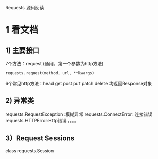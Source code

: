 Requests 源码阅读

# 1 看文档

## 1) 主要接口
7个方法：request  (通用，第一个参数为http方法)
```
requests.request(method, url, **kwargs)
```
6个常见http方法：head get post put patch delete 
均返回Response对象

## 2) 异常类
requests.RequestException :模糊异常
requests.ConnectError: 连接错误
requests.HTTPError:Http错误
。。。。

## 3）Request Sessions

class requests.Session
